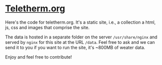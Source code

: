 [Teletherm.org](http://teletherm.org/)
========================================

Here's the code for teletherm.org. It's a static site, i.e., a collection a html, js, css and images that comprise the site.

The data is hosted in a separate folder on the server `/usr/share/nginx` and served by `nginx` for this site at the URL `/data`.
Feel free to ask and we can send it to you if you want to run the site, it's ~800MB of weater data.

Enjoy and feel free to contribute!

